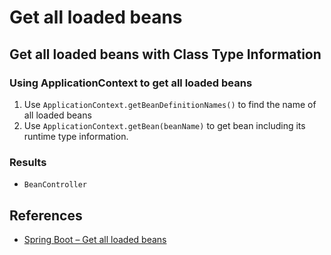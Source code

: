# Get all loaded beans

## Get all loaded beans with Class Type Information
### Using ApplicationContext to get all loaded beans
1. Use `ApplicationContext.getBeanDefinitionNames()` to find the name of all loaded beans
1. Use `ApplicationContext.getBean(beanName)` to get bean including its runtime type information.

### Results
- `BeanController`

## References
- [Spring Boot – Get all loaded beans](https://howtodoinjava.com/spring-boot/get-loaded-beans-class-type-information/)